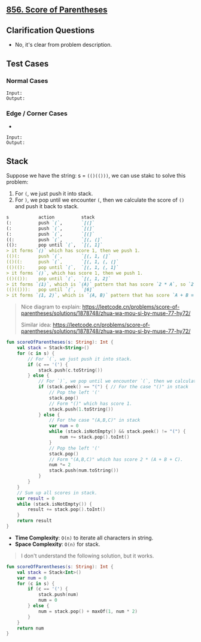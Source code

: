 ## [856. Score of Parentheses](https://leetcode.com/problems/score-of-parentheses)

## Clarification Questions
* No, it's clear from problem description.
 
## Test Cases
### Normal Cases
```
Input: 
Output: 
```
### Edge / Corner Cases
* 
```
Input: 
Output: 
```

## Stack
Suppose we have the string: s = `(()(()))`, we can use stakc to solve this problem:
1. For `(`, we just push it into stack.
2. For `)`, we pop until we encounter `(`, then we calculate the score of `()` and push it back to stack.

```md
s           action          stack
(:          push `(`,       `[(]`       
(:          push `(`,       `[(]`   
(:          push `(`,       `[(]`
((:         push `(`,       `[(, (]`
(():        pop until `(`,  `[(, 1]`
> it forms `()` which has score 1, then we push 1.
(()(:       push `(`,       `[(, 1, (]`
(()((:      push `(`,       `[(, 1, (, (]`
(()(():     pop until `(`,  `[(, 1, (, 1]`
> it forms `()`, which has score 1, then we push 1.
(()(()):    pop until `(`,  `[(, 1, 2]`
> it forms `(1)`, which is `(A)` pattern that has score `2 * A`, so `2 * 1` and push into stack.
(()(())):   pop until `(`,  `[6]`
> it forms `(1, 2)`, which is `(A, B)` pattern that has score `A + B = C` and then pattern `(C)`, so `2 * 3`
```

> Nice diagram to explain: https://leetcode.cn/problems/score-of-parentheses/solutions/1878748/zhua-wa-mou-si-by-muse-77-hy72/
> 
> Similar idea: https://leetcode.cn/problems/score-of-parentheses/solutions/1878748/zhua-wa-mou-si-by-muse-77-hy72/

```kotlin
fun scoreOfParentheses(s: String): Int {
    val stack = Stack<String>()
    for (c in s) {
        // For `(`, we just push it into stack.
        if (c == '(') {
            stack.push(c.toString())
        } else {
            // For `)`, we pop until we encounter `(`, then we calculate the score of `()` and push it back to stack.
            if (stack.peek() == "(") { // For the case "()" in stack
                // Pop the left '('
                stack.pop()
                // Form "()" which has score 1.
                stack.push(1.toString())
            } else {
                // For the case "(A,B,C)" in stack
                var num = 0
                while (stack.isNotEmpty() && stack.peek() != "(") {
                    num += stack.pop().toInt()
                }
                // Pop the left '('
                stack.pop()
                // Form "(A,B,C)" which has score 2 * (A + B + C).
                num *= 2
                stack.push(num.toString())
            }
        }
    }
    // Sum up all scores in stack.
    var result = 0
    while (stack.isNotEmpty()) {
        result += stack.pop().toInt()
    }
    return result
}
```

* **Time Complexity**: `O(n)` to iterate all characters in string.
* **Space Complexity**: `O(n)` for stack.

> I don't understand the following solution, but it works.
```kotlin
fun scoreOfParentheses(s: String): Int {
    val stack = Stack<Int>()
    var num = 0
    for (c in s) {
        if (c == '(') {
            stack.push(num)
            num = 0
        } else {
            num = stack.pop() + maxOf(1, num * 2)
        }
    }
    return num
}
```

